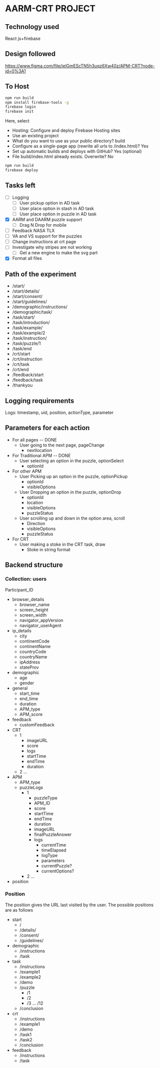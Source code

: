 # AARM-CRT PROJECT

## Technology used

React js+firebase

## Design followed

<https://www.figma.com/file/ielGmEScTN5h3uqz6Xw40z/APM-CRT?node-id=0%3A1>

## To Host

```bash
npm run build
npm install firebase-tools -g
firebase login
firebase init
```

Here, select

- Hosting: Configure and deploy Firebase Hosting sites
- Use an existing project
- What do you want to use as your public directory? build
- Configure as a single-page app (rewrite all urls to /index.html)? Yes
- Set up automatic builds and deploys with GitHub? Yes (optional)
- File build/index.html already exists. Overwrite? No

```bash
npm run build
firebase deploy
```

## Tasks left

- [ ] Logging
  - [ ] User pickup option in AD task
  - [ ] User place option in stash in AD task
  - [ ] User place option in puzzle in AD task
- [x] AARM and DAARM puzzle support
  - [ ] Drag N Drop for mobile
- [ ] Feedback NASA TLX
- [ ] VA and VS support for the puzzles
- [ ] Change instructions at crt page
- [ ] Investigate why stripes are not working
  - [ ] Get a new engine to make the svg part
- [x] Format all files

## Path of the experiment

- /start/
- /start/details/
- /start/consent/
- /start/guidelines/
- /demographic/instructions/
- /demographic/task/
- /task/start/
- /task/introduction/
- /task/example/
- /task/example/2
- /task/instruction/
- /task/puzzle/1
- /task/end
- /crt/start
- /crt/instruction
- /crt/task
- /crt/end
- /feedback/start
- /feedback/task
- /thankyou

## Logging requirements

Logs: timestamp, uid, position, actionType, parameter

## Parameters for each action

- For all pages -- DONE
  - User going to the next page, pageChange
    - nextlocation
- For Traditional APM -- DONE
  - User selecting an option in the puzzle, optionSelect
    - optionId
- For other APM
  - User Picking up an option in the puzzle, optionPickup
    - optionId
    - visibleOptions
  - User Dropping an option in the puzzle, optionDrop
    - optionId
    - location
    - visibleOptions
    - puzzleStatus
  - User scrolling up and down in the option area, scroll
    - Direction
    - visibleOptions
    - puzzleStatus
- For CRT
  - User making a stoke in the CRT task, draw
    - Stoke in string format

## Backend structure

### Collection: users

Participant_ID

- browser_details
  - browser_name
  - screen_height
  - screen_width
  - navigator_appVersion
  - navigator_userAgent
- ip_details
  - city
  - continentCode
  - continentName
  - countryCode
  - countryName
  - ipAddress
  - stateProv
- demographic
  - age
  - gender
- general
  - start_time
  - end_time
  - duration
  - APM_type
  - APM_score
- feedback
  - customFeedback
- CRT
  - 1
    - imageURL
    - score
    - logs
    - startTime
    - endTime
    - duration
  - 2 ...
- APM
  - APM_type
  - puzzleLogs
    - 1
      - puzzleType
      - APM_ID
      - score
      - startTime
      - endTime
      - duration
      - imageURL
      - finalPuzzleAnswer
      - logs
        - currentTime
        - timeElapsed
        - logType
        - parameters
        - currentPuzzle?
        - currentOptions?
    - 2 ...
- position

### Position

The position gives the URL last visited by the user. The possible positions are as follows

- start
  - /
  - /details/
  - /consent/
  - /guidelines/
- demographic
  - /instructions
  - /task
- task
  - /instructions
  - /example1
  - /example2
  - /demo
  - /puzzle
    - /1
    - /2
    - /3 ... /12
  - /conclusion
- crt
  - /instructions
  - /example1
  - /demo
  - /task1
  - /task2
  - /conclusion
- feedback
  - /instructions
  - /task

